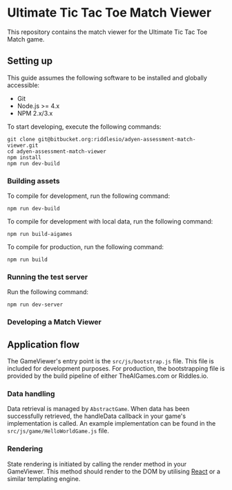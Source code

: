 # Ultimate Tic Tac Toe Match Viewer

This repository contains the match viewer for the Ultimate Tic Tac Toe Match game.

## Setting up

This guide assumes the following software to be installed and globally
accessible:

- Git
- Node.js >= 4.x
- NPM 2.x/3.x

To start developing, execute the following commands:

```
git clone git@bitbucket.org:riddlesio/adyen-assessment-match-viewer.git
cd adyen-assessment-match-viewer
npm install
npm run dev-build
```

### Building assets

To compile for development, run the following command:

```
npm run dev-build
```

To compile for development with local data, run the following command:
```
npm run build-aigames
```

To compile for production, run the following command:

```
npm run build
```

### Running the test server

Run the following command:

```
npm run dev-server
```

### Developing a Match Viewer

## Application flow

The GameViewer's entry point is the `src/js/bootstrap.js` file. This file is
included for development purposes. For production, the bootstrapping file is
provided by the build pipeline of either TheAIGames.com or Riddles.io.

### Data handling

Data retrieval is managed by `AbstractGame`. When data has been successfully
retrieved, the handleData callback in your game's implementation is called.
An example implementation can be found in the `src/js/game/HelloWorldGame.js`
file.

### Rendering

State rendering is initiated by calling the render method in your GameViewer.
This method should render to the DOM by utilising [React](https://facebook.github.io/react/)
or a similar templating engine.